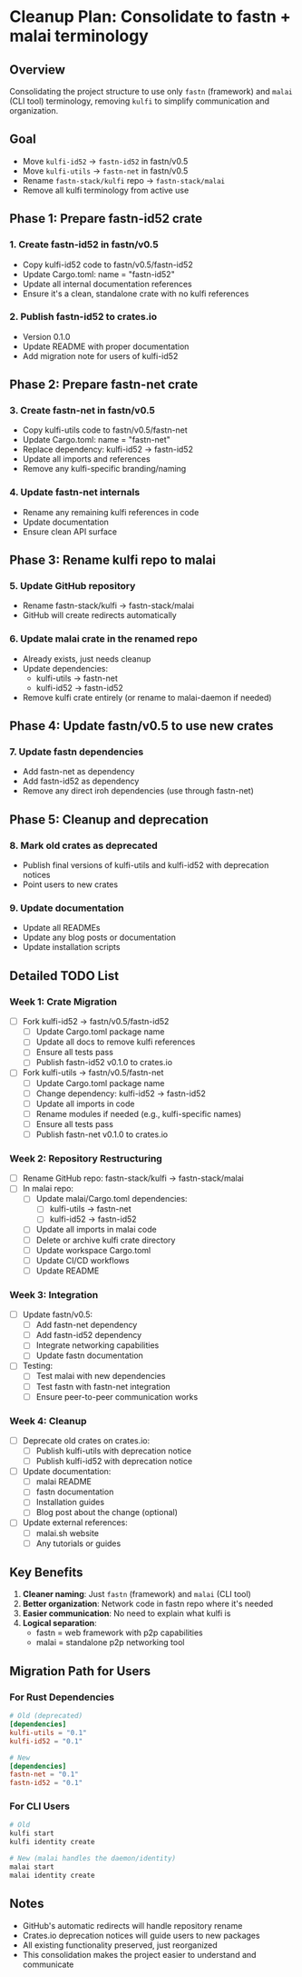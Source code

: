 # Cleanup Plan: Consolidate to fastn + malai terminology

## Overview
Consolidating the project structure to use only `fastn` (framework) and `malai` (CLI tool) terminology, removing `kulfi` to simplify communication and organization.

## Goal
- Move `kulfi-id52` → `fastn-id52` in fastn/v0.5
- Move `kulfi-utils` → `fastn-net` in fastn/v0.5  
- Rename `fastn-stack/kulfi` repo → `fastn-stack/malai`
- Remove all kulfi terminology from active use

## Phase 1: Prepare fastn-id52 crate

### 1. Create fastn-id52 in fastn/v0.5
- Copy kulfi-id52 code to fastn/v0.5/fastn-id52
- Update Cargo.toml: name = "fastn-id52"
- Update all internal documentation references
- Ensure it's a clean, standalone crate with no kulfi references

### 2. Publish fastn-id52 to crates.io
- Version 0.1.0
- Update README with proper documentation
- Add migration note for users of kulfi-id52

## Phase 2: Prepare fastn-net crate

### 3. Create fastn-net in fastn/v0.5
- Copy kulfi-utils code to fastn/v0.5/fastn-net
- Update Cargo.toml: name = "fastn-net"
- Replace dependency: kulfi-id52 → fastn-id52
- Update all imports and references
- Remove any kulfi-specific branding/naming

### 4. Update fastn-net internals
- Rename any remaining kulfi references in code
- Update documentation
- Ensure clean API surface

## Phase 3: Rename kulfi repo to malai

### 5. Update GitHub repository
- Rename fastn-stack/kulfi → fastn-stack/malai
- GitHub will create redirects automatically

### 6. Update malai crate in the renamed repo
- Already exists, just needs cleanup
- Update dependencies: 
  - kulfi-utils → fastn-net
  - kulfi-id52 → fastn-id52
- Remove kulfi crate entirely (or rename to malai-daemon if needed)

## Phase 4: Update fastn/v0.5 to use new crates

### 7. Update fastn dependencies
- Add fastn-net as dependency
- Add fastn-id52 as dependency
- Remove any direct iroh dependencies (use through fastn-net)

## Phase 5: Cleanup and deprecation

### 8. Mark old crates as deprecated
- Publish final versions of kulfi-utils and kulfi-id52 with deprecation notices
- Point users to new crates

### 9. Update documentation
- Update all READMEs
- Update any blog posts or documentation
- Update installation scripts

## Detailed TODO List

### Week 1: Crate Migration
- [ ] Fork kulfi-id52 → fastn/v0.5/fastn-id52
  - [ ] Update Cargo.toml package name
  - [ ] Update all docs to remove kulfi references
  - [ ] Ensure all tests pass
  - [ ] Publish fastn-id52 v0.1.0 to crates.io

- [ ] Fork kulfi-utils → fastn/v0.5/fastn-net
  - [ ] Update Cargo.toml package name
  - [ ] Change dependency: kulfi-id52 → fastn-id52
  - [ ] Update all imports in code
  - [ ] Rename modules if needed (e.g., kulfi-specific names)
  - [ ] Ensure all tests pass
  - [ ] Publish fastn-net v0.1.0 to crates.io

### Week 2: Repository Restructuring
- [ ] Rename GitHub repo: fastn-stack/kulfi → fastn-stack/malai
- [ ] In malai repo:
  - [ ] Update malai/Cargo.toml dependencies:
    - [ ] kulfi-utils → fastn-net
    - [ ] kulfi-id52 → fastn-id52
  - [ ] Update all imports in malai code
  - [ ] Delete or archive kulfi crate directory
  - [ ] Update workspace Cargo.toml
  - [ ] Update CI/CD workflows
  - [ ] Update README

### Week 3: Integration
- [ ] Update fastn/v0.5:
  - [ ] Add fastn-net dependency
  - [ ] Add fastn-id52 dependency
  - [ ] Integrate networking capabilities
  - [ ] Update fastn documentation

- [ ] Testing:
  - [ ] Test malai with new dependencies
  - [ ] Test fastn with fastn-net integration
  - [ ] Ensure peer-to-peer communication works

### Week 4: Cleanup
- [ ] Deprecate old crates on crates.io:
  - [ ] Publish kulfi-utils with deprecation notice
  - [ ] Publish kulfi-id52 with deprecation notice
  
- [ ] Update documentation:
  - [ ] malai README
  - [ ] fastn documentation
  - [ ] Installation guides
  - [ ] Blog post about the change (optional)

- [ ] Update external references:
  - [ ] malai.sh website
  - [ ] Any tutorials or guides

## Key Benefits

1. **Cleaner naming**: Just `fastn` (framework) and `malai` (CLI tool)
2. **Better organization**: Network code in fastn repo where it's needed
3. **Easier communication**: No need to explain what kulfi is
4. **Logical separation**: 
   - fastn = web framework with p2p capabilities
   - malai = standalone p2p networking tool

## Migration Path for Users

### For Rust Dependencies
```toml
# Old (deprecated)
[dependencies]
kulfi-utils = "0.1"
kulfi-id52 = "0.1"

# New
[dependencies] 
fastn-net = "0.1"
fastn-id52 = "0.1"
```

### For CLI Users
```bash
# Old
kulfi start
kulfi identity create

# New (malai handles the daemon/identity)
malai start
malai identity create
```

## Notes

- GitHub's automatic redirects will handle repository rename
- Crates.io deprecation notices will guide users to new packages
- All existing functionality preserved, just reorganized
- This consolidation makes the project easier to understand and communicate